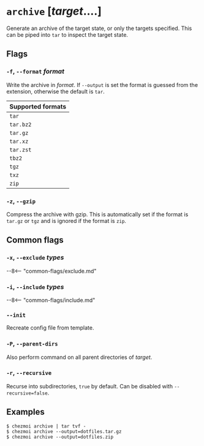 # `archive` [*target*....]

Generate an archive of the target state, or only the targets specified. This
can be piped into `tar` to inspect the target state.

## Flags

### `-f`, `--format` *format*

Write the archive in *format*. If `--output` is set the format is guessed from
the extension, otherwise the default is `tar`.

| Supported formats |
| ----------------- |
| `tar`             |
| `tar.bz2`         |
| `tar.gz`          |
| `tar.xz`          |
| `tar.zst`         |
| `tbz2`            |
| `tgz`             |
| `txz`             |
| `zip`             |

### `-z`, `--gzip`

Compress the archive with gzip. This is automatically set if the format is
`tar.gz` or `tgz` and is ignored if the format is `zip`.

## Common flags

### `-x`, `--exclude` *types*

--8<-- "common-flags/exclude.md"

### `-i`, `--include` *types*

--8<-- "common-flags/include.md"

### `--init`

Recreate config file from template.

### `-P`, `--parent-dirs`

Also perform command on all parent directories of *target*.

### `-r`, `--recursive`

Recurse into subdirectories, `true` by default. Can be disabled with `--recursive=false`.

## Examples

```console
$ chezmoi archive | tar tvf -
$ chezmoi archive --output=dotfiles.tar.gz
$ chezmoi archive --output=dotfiles.zip
```

